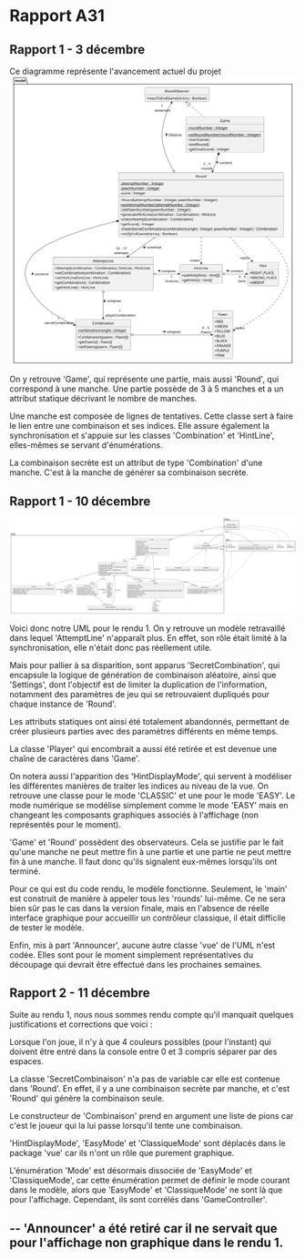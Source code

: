 # Rapport A31

## Rapport 1 - 3 décembre

Ce diagramme représente l'avancement actuel du projet
![](image_rapport/image_rapport_3decembre.svg)

On y retrouve 'Game', qui représente une partie, mais aussi 'Round', qui correspond à une manche. 
Une partie possède de 3 à 5 manches et a un attribut statique décrivant le nombre de manches.

Une manche est composée de lignes de tentatives. Cette classe sert à faire le lien entre une combinaison et ses indices. 
Elle assure également la synchronisation et s'appuie sur les classes 'Combination' et 'HintLine', 
elles-mêmes se servant d'énumérations.

La combinaison secrète est un attribut de type 'Combination' d'une manche. C'est à la manche de générer sa combinaison secrète.

## Rapport 1 - 10 décembre
![](image_rapport/image_rapport_10decembre.svg)

Voici donc notre UML pour le rendu 1. On y retrouve un modèle retravaillé dans lequel 'AttemptLine' n'apparaît plus. 
En effet, son rôle était limité à la synchronisation, elle n'était donc pas réellement utile.

Mais pour pallier à sa disparition, sont apparus 'SecretCombination', qui encapsule la logique de génération de combinaison aléatoire, ainsi que 'Settings', dont l'objectif est de limiter la duplication de l'information, 
notamment des paramètres de jeu qui se retrouvaient dupliqués pour chaque instance de 'Round'.

Les attributs statiques ont ainsi été totalement abandonnés, permettant de créer plusieurs parties avec des paramètres différents en même temps.

La classe 'Player' qui encombrait a aussi été retirée et est devenue une chaîne de caractères dans 'Game'.

On notera aussi l'apparition des 'HintDisplayMode', qui servent à modéliser les différentes manières 
de traiter les indices au niveau de la vue. On retrouve une classe pour le mode 'CLASSIC' et une pour le mode 'EASY'. 
Le mode numérique se modélise simplement comme le mode 'EASY' mais en changeant 
les composants graphiques associés à l'affichage (non représentés pour le moment).

'Game' et 'Round' possèdent des observateurs. Cela se justifie par le fait qu'une manche ne peut mettre fin à une partie 
et une partie ne peut mettre fin à une manche. Il faut donc qu'ils signalent eux-mêmes lorsqu'ils ont terminé.

Pour ce qui est du code rendu, le modèle fonctionne. Seulement, le 'main' est construit de manière à appeler tous les 'rounds' lui-même. Ce ne sera bien sûr pas le cas dans la version finale, mais en l'absence de réelle interface graphique pour accueillir un contrôleur classique, il était difficile de tester le modèle.

Enfin, mis à part 'Announcer', aucune autre classe 'vue' de l'UML n'est codée. 
Elles sont pour le moment simplement représentatives du découpage qui devrait être effectué dans les prochaines semaines.

## Rapport 2 - 11 décembre

Suite au rendu 1, nous nous sommes rendu compte qu'il manquait quelques justifications et corrections que voici :

Lorsque l'on joue, il n'y à que 4 couleurs possibles (pour l'instant) qui doivent être entré dans la console entre 0 et 3 compris séparer par des espaces.

La classe 'SecretCombinaison' n'a pas de variable car elle est contenue dans 'Round'. 
En effet, il y a une combinaison secrète par manche, et c'est 'Round' qui génère la combinaison seule.

Le constructeur de 'Combinaison' prend en argument une liste de pions car c'est le joueur qui la lui passe 
lorsqu'il tente une combinaison.

'HintDisplayMode', 'EasyMode' et 'ClassiqueMode' sont déplacés dans le package 'vue' car ils n'ont un rôle que purement graphique.

L'énumération 'Mode' est désormais dissociée de 'EasyMode' et 'ClassiqueMode', car cette énumération permet de définir 
le mode courant dans le modèle, alors que 'EasyMode' et 'ClassiqueMode' ne sont là que pour l'affichage.
Cependant, ils sont corrélés dans 'GameController'.

--
'Announcer' a été retiré car il ne servait que pour l'affichage non graphique dans le rendu 1.
--

